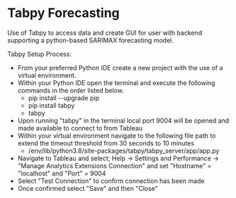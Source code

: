 # Tabpy Forecasting
Use of Tabpy to access data and create GUI for user with backend supporting a python-based SARIMAX forecasting model.

Tabpy Setup Process:
 * From your preferred Python IDE create a new project with the use of a virtual environment.
 * Within your Python IDE open the terminal and execute the following commands in the order listed below.
    * pip install --upgrade pip
    * pip install tabpy
    * tabpy
 * Upon running "tabpy" in the terminal local port 9004 will be opened and made available to connect to from Tableau
 * Within your virtual environment navigate to the following file path to extend the timeout threshold from 30 seconds to 10 minutes
    * /env/lib/python3.8/site-packages/tabpy/tabpy_server/app/app.py
 * Navigate to Tableau and select; Help -> Settings and Performance -> "Manage Analytics Extensions Connection" and set "Hostname" = "localhost" and "Port" = 9004
 * Select "Test Connection" to confirm connection has been made
 * Once confirmed select "Save" and then "Close" 
